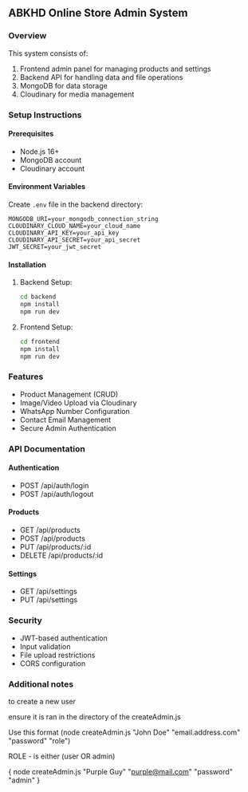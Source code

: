 ## ABKHD Online Store Admin System

### Overview
This system consists of:
1. Frontend admin panel for managing products and settings
2. Backend API for handling data and file operations
3. MongoDB for data storage
4. Cloudinary for media management

### Setup Instructions

#### Prerequisites
- Node.js 16+
- MongoDB account
- Cloudinary account

#### Environment Variables
Create `.env` file in the backend directory:
```env
MONGODB_URI=your_mongodb_connection_string
CLOUDINARY_CLOUD_NAME=your_cloud_name
CLOUDINARY_API_KEY=your_api_key
CLOUDINARY_API_SECRET=your_api_secret
JWT_SECRET=your_jwt_secret
```

#### Installation
1. Backend Setup:
   ```bash
   cd backend
   npm install
   npm run dev
   ```

2. Frontend Setup:
   ```bash
   cd frontend
   npm install
   npm run dev
   ```

### Features
- Product Management (CRUD)
- Image/Video Upload via Cloudinary
- WhatsApp Number Configuration
- Contact Email Management
- Secure Admin Authentication

### API Documentation

#### Authentication
- POST /api/auth/login
- POST /api/auth/logout

#### Products
- GET /api/products
- POST /api/products
- PUT /api/products/:id
- DELETE /api/products/:id

#### Settings
- GET /api/settings
- PUT /api/settings

### Security
- JWT-based authentication
- Input validation
- File upload restrictions
- CORS configuration



### Additional notes

to create a new user 

ensure it is ran in the directory of the createAdmin.js

Use this format (node createAdmin.js "John Doe" "email.address.com" "password" "role")

ROLE - is either (user OR admin)

{ node createAdmin.js "Purple Guy" "purple@mail.com" "password" "admin" }




